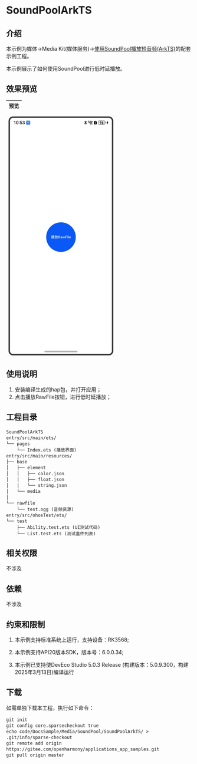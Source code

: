 # SoundPoolArkTS

## 介绍

本示例为媒体->Media Kit(媒体服务)->[使用SoundPool播放短音频(ArkTS)](https://gitee.com/openharmony/docs/blob/master/zh-cn/application-dev/media/media/using-soundpool-for-playback.md)的配套示例工程。 

本示例展示了如何使用SoundPool进行低时延播放。

## 效果预览

| 预览                                      | 
| -------------------------------------------- | 
<img src="./screenshots/SoundPoolArkTS.png" width="300" />


## 使用说明
1. 安装编译生成的hap包，并打开应用；
2. 点击播放RawFile按钮，进行低时延播放；

## 工程目录

```
SoundPoolArkTS
entry/src/main/ets/
└── pages
    └── Index.ets (播放界面)
entry/src/main/resources/
├── base
│   ├── element
│   │   ├── color.json
│   │   ├── float.json
│   │   └── string.json
│   └── media
│
└── rawfile
    └── test.ogg (音频资源)
entry/src/ohosTest/ets/
└── test
    ├── Ability.test.ets (UI测试代码)
    └── List.test.ets (测试套件列表)
```

## 相关权限

不涉及

## 依赖

不涉及

## 约束和限制

1. 本示例支持标准系统上运行，支持设备：RK3568;

2. 本示例支持API20版本SDK，版本号：6.0.0.34;
   
3. 本示例已支持使DevEco Studio 5.0.3 Release (构建版本：5.0.9.300，构建 2025年3月13日)编译运行

## 下载

如需单独下载本工程，执行如下命令：

```
git init
git config core.sparsecheckout true
echo code/DocsSample/Media/SoundPool/SoundPoolArkTS/ > .git/info/sparse-checkout
git remote add origin https://gitee.com/openharmony/applications_app_samples.git
git pull origin master
```